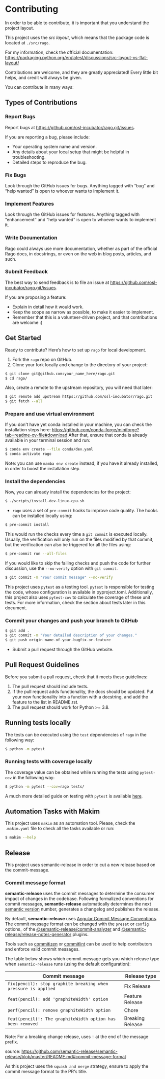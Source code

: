 # Contributing

In order to be able to contribute, it is important that you understand the
project layout.

This project uses the _src layout_, which means that the package code is located
at `./src/rago`.

For my information, check the official documentation:
<https://packaging.python.org/en/latest/discussions/src-layout-vs-flat-layout/>

Contributions are welcome, and they are greatly appreciated! Every little bit
helps, and credit will always be given.

You can contribute in many ways:

## Types of Contributions

### Report Bugs

Report bugs at https://github.com/osl-incubator/rago.git/issues.

If you are reporting a bug, please include:

- Your operating system name and version.
- Any details about your local setup that might be helpful in troubleshooting.
- Detailed steps to reproduce the bug.

### Fix Bugs

Look through the GitHub issues for bugs. Anything tagged with “bug” and “help
wanted” is open to whoever wants to implement it.

### Implement Features

Look through the GitHub issues for features. Anything tagged with “enhancement”
and “help wanted” is open to whoever wants to implement it.

### Write Documentation

Rago could always use more documentation, whether as part of the official Rago
docs, in docstrings, or even on the web in blog posts, articles, and such.

### Submit Feedback

The best way to send feedback is to file an issue at
https://github.com/osl-incubator/rago.git/issues.

If you are proposing a feature:

- Explain in detail how it would work.
- Keep the scope as narrow as possible, to make it easier to implement.
- Remember that this is a volunteer-driven project, and that contributions are
  welcome :)

## Get Started

Ready to contribute? Here’s how to set up `rago` for local development.

1. Fork the `rago` repo on GitHub.
2. Clone your fork locally and change to the directory of your project:

```bash
$ git clone git@github.com:your_name_here/rago.git
$ cd rago/
```

Also, create a remote to the upstream repository, you will need that later:

```bash
$ git remote add upstream https://github.com/osl-incubator/rago.git
$ git fetch --all
```

### Prepare and use virtual environment

If you don't have yet conda installed in your machine, you can check the
installation steps here:
<https://github.com/conda-forge/miniforge?tab=readme-ov-file#download> After
that, ensure that conda is already available in your terminal session and run:

```bash
$ conda env create --file conda/dev.yaml
$ conda activate rago
```

Note: you can use `mamba env create` instead, if you have it already installed,
in order to boost the installation step.

### Install the dependencies

Now, you can already install the dependencies for the project:

```bash
$ ./scripts/install-dev-linux-cpu.sh
```

- `rago` uses a set of `pre-commit` hooks to improve code quality. The hooks can
  be installed locally using:

```bash
$ pre-commit install
```

This would run the checks every time a `git commit` is executed locally.
Usually, the verification will only run on the files modified by that commit,
but the verification can also be triggered for all the files using:

```bash
$ pre-commit run --all-files
```

If you would like to skip the failing checks and push the code for further
discussion, use the `--no-verify` option with `git commit`.

```bash
$ git commit -m "Your commit message" --no-verify
```

This project uses `pytest` as a testing tool. `pytest` is responsible for
testing the code, whose configuration is available in pyproject.toml.
Additionally, this project also uses `pytest-cov` to calculate the coverage of
these unit tests. For more information, check the section about tests later in
this document.

### Commit your changes and push your branch to GitHub

```bash
$ git add .
$ git commit -m "Your detailed description of your changes."
$ git push origin name-of-your-bugfix-or-feature
```

- Submit a pull request through the GitHub website.

## Pull Request Guidelines

Before you submit a pull request, check that it meets these guidelines:

1. The pull request should include tests.
2. If the pull request adds functionality, the docs should be updated. Put your
   new functionality into a function with a docstring, and add the feature to
   the list in README.rst.
3. The pull request should work for Python >= 3.8.

## Running tests locally

The tests can be executed using the `test` dependencies of `rago` in the
following way:

```bash
$ python -m pytest
```

### Running tests with coverage locally

The coverage value can be obtained while running the tests using `pytest-cov` in
the following way:

```bash
$ python -m pytest --cov=rago tests/
```

A much more detailed guide on testing with `pytest` is available
[here](https://docs.pytest.org/en/8.0.x/how-to/index.html).

## Automation Tasks with Makim

This project uses `makim` as an automation tool. Please, check the `.makim.yaml`
file to check all the tasks available or run:

```bash
$ makim --help
```

## Release

This project uses semantic-release in order to cut a new release based on the
commit-message.

### Commit message format

**semantic-release** uses the commit messages to determine the consumer impact
of changes in the codebase. Following formalized conventions for commit
messages, **semantic-release** automatically determines the next
[semantic version](https://semver.org) number, generates a changelog and
publishes the release.

By default, **semantic-release** uses
[Angular Commit Message Conventions](https://github.com/angular/angular/blob/master/CONTRIBUTING.md#-commit-message-format).
The commit message format can be changed with the `preset` or `config` options\_
of the
[@semantic-release/commit-analyzer](https://github.com/semantic-release/commit-analyzer#options)
and
[@semantic-release/release-notes-generator](https://github.com/semantic-release/release-notes-generator#options)
plugins.

Tools such as [commitizen](https://github.com/commitizen/cz-cli) or
[commitlint](https://github.com/conventional-changelog/commitlint) can be used
to help contributors and enforce valid commit messages.

The table below shows which commit message gets you which release type when
`semantic-release` runs (using the default configuration):

| Commit message                                                 | Release type     |
| -------------------------------------------------------------- | ---------------- |
| `fix(pencil): stop graphite breaking when pressure is applied` | Fix Release      |
| `feat(pencil): add 'graphiteWidth' option`                     | Feature Release  |
| `perf(pencil): remove graphiteWidth option`                    | Chore            |
| `feat(pencil)!: The graphiteWidth option has been removed`     | Breaking Release |

Note: For a breaking change release, uses `!` at the end of the message prefix.

source:
<https://github.com/semantic-release/semantic-release/blob/master/README.md#commit-message-format>

As this project uses the `squash and merge` strategy, ensure to apply the commit
message format to the PR's title.
